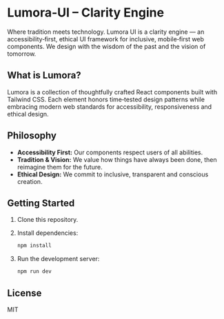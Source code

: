 # Lumora-UI – Clarity Engine

Where tradition meets technology. Lumora UI is a clarity engine — an accessibility‑first, ethical UI framework for inclusive, mobile‑first web components. We design with the wisdom of the past and the vision of tomorrow.

## What is Lumora?

Lumora is a collection of thoughtfully crafted React components built with Tailwind CSS. Each element honors time‑tested design patterns while embracing modern web standards for accessibility, responsiveness and ethical design.

## Philosophy

- **Accessibility First:** Our components respect users of all abilities.
- **Tradition & Vision:** We value how things have always been done, then reimagine them for the future.
- **Ethical Design:** We commit to inclusive, transparent and conscious creation.

## Getting Started

1. Clone this repository.
2. Install dependencies:

   ```bash
   npm install
   ```

3. Run the development server:

   ```bash
   npm run dev
   ```

## License

MIT
